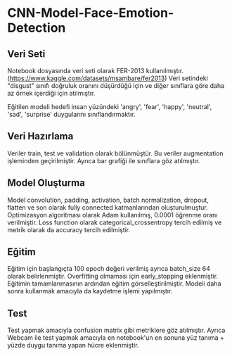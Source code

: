 # CNN-Model-Face-Emotion-Detection


## Veri Seti

Notebook dosyasında veri seti olarak FER-2013 kullanılmıştır. (https://www.kaggle.com/datasets/msambare/fer2013)
Veri setindeki "disgust" sınıfı doğruluk oranını düşürdüğü için ve diğer sınıflara göre daha az örnek içerdiği için atılmıştır.

Eğitilen modeli hedefi insan yüzündeki 'angry', 'fear', 'happy', 'neutral', 'sad', 'surprise' duygularını sınıflandırmaktır. 

## Veri Hazırlama

Veriler train, test ve validation olarak bölünmüştür. Bu veriler augmentation işleminden geçirilmiştir. Ayrıca bar grafiği ile sınıflara göz atılmıştır.

## Model Oluşturma

Model convolution, padding, activation, batch normalization, dropout, flatten ve son olarak fully connected katmanlarından oluşturulmuştur. 
Optimizasyon algoritması olarak Adam kullanılmış, 0.0001 öğrenme oranı verilmiştir. Loss function olarak categorical_crossentropy tercih edilmiş ve metrik olarak da accuracy tercih edilmiştir.

## Eğitim

Eğitim için başlangıçta 100 epoch değeri verilmiş ayrıca batch_size 64 olarak belirlenmiştir. Overfitting olmaması için early_stopping eklenmiştir. Eğitimin tamamlanmasının ardından eğitim görselleştirilmiştir. Modeli daha sonra kullanmak amacıyla da kaydetme işlemi yapılmıştır. 

## Test

Test yapmak amacıyla confusion matrix gibi metriklere göz atılmıştır. Ayrıca Webcam ile test yapmak amacıyla en notebook'un en sonuna yüz tanıma + yüzde duygu tanıma yapan hücre eklenmiştir.

